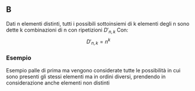 
## B

Dati n elementi distinti, tutti i possibili sottoinsiemi di k elementi  degli n sono dette k combinazioni di n con ripetizioni $D'_{n,k}$
Con:
$$D'_{n,k}=n^k$$
### Esempio
Esempio palle di prima ma vengono considerate tutte le possibilità in cui sono presenti gli stessi elementi ma in ordini diversi, prendendo in considerazione anche elementi non distinti

